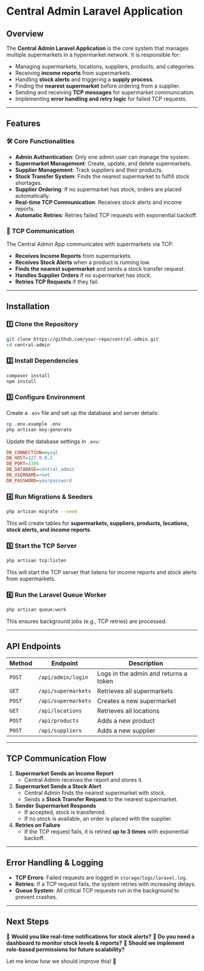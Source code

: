# Central Admin Laravel Application

## Overview
The **Central Admin Laravel Application** is the core system that manages multiple supermarkets in a hypermarket network. It is responsible for:
- Managing supermarkets, locations, suppliers, products, and categories.
- Receiving **income reports** from supermarkets.
- Handling **stock alerts** and triggering a **supply process**.
- Finding the **nearest supermarket** before ordering from a supplier.
- Sending and receiving **TCP messages** for supermarket communication.
- Implementing **error handling and retry logic** for failed TCP requests.

---

## Features
### 🛠️ **Core Functionalities**
- **Admin Authentication**: Only one admin user can manage the system.
- **Supermarket Management**: Create, update, and delete supermarkets.
- **Supplier Management**: Track suppliers and their products.
- **Stock Transfer System**: Finds the nearest supermarket to fulfill stock shortages.
- **Supplier Ordering**: If no supermarket has stock, orders are placed automatically.
- **Real-time TCP Communication**: Receives stock alerts and income reports.
- **Automatic Retries**: Retries failed TCP requests with exponential backoff.

### 📡 **TCP Communication**
The Central Admin App communicates with supermarkets via TCP:
- **Receives Income Reports** from supermarkets.
- **Receives Stock Alerts** when a product is running low.
- **Finds the nearest supermarket** and sends a stock transfer request.
- **Handles Supplier Orders** if no supermarket has stock.
- **Retries TCP Requests** if they fail.

---

## Installation
### 1️⃣ **Clone the Repository**
```sh
git clone https://github.com/your-repo/central-admin.git
cd central-admin
```

### 2️⃣ **Install Dependencies**
```sh
composer install
npm install
```

### 3️⃣ **Configure Environment**
Create a `.env` file and set up the database and server details:
```sh
cp .env.example .env
php artisan key:generate
```

Update the database settings in `.env`:
```ini
DB_CONNECTION=mysql
DB_HOST=127.0.0.1
DB_PORT=3306
DB_DATABASE=central_admin
DB_USERNAME=root
DB_PASSWORD=yourpassword
```

### 4️⃣ **Run Migrations & Seeders**
```sh
php artisan migrate --seed
```
This will create tables for **supermarkets, suppliers, products, locations, stock alerts, and income reports**.

### 5️⃣ **Start the TCP Server**
```sh
php artisan tcp:listen
```
This will start the TCP server that listens for income reports and stock alerts from supermarkets.

### 6️⃣ **Run the Laravel Queue Worker**
```sh
php artisan queue:work
```
This ensures background jobs (e.g., TCP retries) are processed.

---

## API Endpoints
| Method | Endpoint | Description |
|--------|----------|-------------|
| `POST` | `/api/admin/login` | Logs in the admin and returns a token |
| `GET`  | `/api/supermarkets` | Retrieves all supermarkets |
| `POST` | `/api/supermarkets` | Creates a new supermarket |
| `GET`  | `/api/locations` | Retrieves all locations |
| `POST` | `/api/products` | Adds a new product |
| `POST` | `/api/suppliers` | Adds a new supplier |

---

## TCP Communication Flow
1. **Supermarket Sends an Income Report**
   - Central Admin receives the report and stores it.
2. **Supermarket Sends a Stock Alert**
   - Central Admin finds the nearest supermarket with stock.
   - Sends a **Stock Transfer Request** to the nearest supermarket.
3. **Sender Supermarket Responds**
   - If accepted, stock is transferred.
   - If no stock is available, an order is placed with the supplier.
4. **Retries on Failure**
   - If the TCP request fails, it is retried **up to 3 times** with exponential backoff.

---

## Error Handling & Logging
- **TCP Errors**: Failed requests are logged in `storage/logs/laravel.log`.
- **Retries**: If a TCP request fails, the system retries with increasing delays.
- **Queue System**: All critical TCP requests run in the background to prevent crashes.

---

## Next Steps
🔹 **Would you like real-time notifications for stock alerts?**
🔹 **Do you need a dashboard to monitor stock levels & reports?**
🔹 **Should we implement role-based permissions for future scalability?**

Let me know how we should improve this! 🚀

